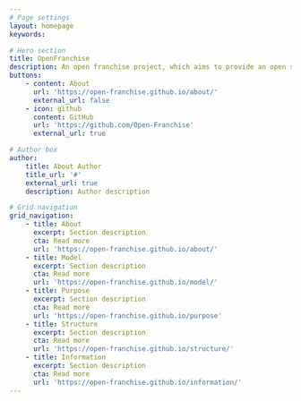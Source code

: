 ```yaml
---
# Page settings
layout: homepage
keywords:

# Hero section
title: OpenFranchise
description: An open franchise project, which aims to provide an open system alternative for the traditional franchise model.
buttons:
    - content: About
      url: 'https://open-franchise.github.io/about/'
      external_url: false
    - icon: github
      content: GitHub
      url: 'https://github.com/Open-Franchise'
      external_url: true

# Author box
author:
    title: About Author
    title_url: '#'
    external_url: true
    description: Author description

# Grid navigation
grid_navigation:
    - title: About
      excerpt: Section description
      cta: Read more
      url: 'https://open-franchise.github.io/about/'    
    - title: Model
      excerpt: Section description
      cta: Read more
      url: 'https://open-franchise.github.io/model/'
    - title: Purpose
      excerpt: Section description
      cta: Read more
      url: 'https://open-franchise.github.io/purpose'
    - title: Structure
      excerpt: Section description
      cta: Read more
      url: 'https://open-franchise.github.io/structure/'
    - title: Information
      excerpt: Section description
      cta: Read more
      url: 'https://open-franchise.github.io/information/'   
---
```

